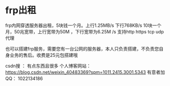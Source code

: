 # frp出租
frp内网穿透服务器出租，5块钱一个月。上行1.25MB/s 下行768KB/s  10块一个月，50兆宽带，上行宽带为50M ，下行宽带为6.25M /s 支持http https tcp udp代理


也可以搭建frp服务，需要您有一台公网的服务器，本人只负责搭建，不负责您自身业务的售后。收费是25元包搭建哦

csdn搜 ： 有点东西且很多
个人博客网站：https://blog.csdn.net/weixin_40483369?spm=1011.2415.3001.5343
有意者加QQ： 1022134186
